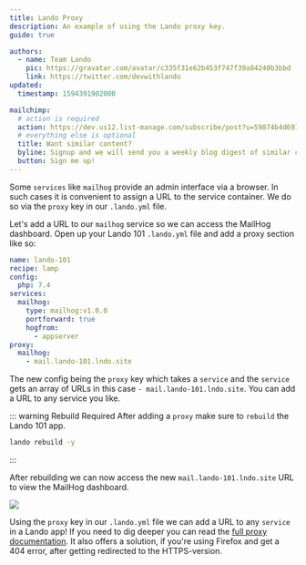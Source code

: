 ```yaml
---
title: Lando Proxy
description: An example of using the Lando proxy key.
guide: true

authors:
  - name: Team Lando
    pic: https://gravatar.com/avatar/c335f31e62b453f747f39a84240b3bbd
    link: https://twitter.com/devwithlando
updated:
  timestamp: 1594391902000

mailchimp:
  # action is required
  action: https://dev.us12.list-manage.com/subscribe/post?u=59874b4d6910fa65e724a4648&amp;id=613837077f
  # everything else is optional
  title: Want similar content?
  byline: Signup and we will send you a weekly blog digest of similar content to keep you satiated.
  button: Sign me up!
---
```


Some `services` like `mailhog` provide an admin interface via a browser. In such cases it is convenient to assign a URL to the service container. We do so via the `proxy` key in our `.lando.yml` file.

Let's add a URL to our `mailhog` service so we can access the MailHog dashboard. Open up your Lando 101 `.lando.yml` file and add a proxy section like so:

```yaml
name: lando-101
recipe: lamp
config:
  php: 7.4
services:
  mailhog:
    type: mailhog:v1.0.0
    portforward: true
    hogfrom:
      - appserver
proxy:
  mailhog:
    - mail.lando-101.lndo.site
```

The new config being the `proxy` key which takes a `service` and the `service` gets an array of URLs in this case `- mail.lando-101.lndo.site`. You can add a URL to any service you like.

::: warning Rebuild Required
After adding a `proxy` make sure to `rebuild` the Lando 101 app.

```bash
lando rebuild -y
```
:::

After rebuilding we can now access the new `mail.lando-101.lndo.site` URL to view the MailHog dashboard.

<img src="/images/lando-101/mh.jpg" />

Using the `proxy` key in our `.lando.yml` file we can add a URL to any `service` in a Lando app! If you need to dig deeper you can read the [full proxy documentation](/config/proxy.html). It also offers a solution, if you're using Firefox and get a 404 error, after getting redirected to the HTTPS-version.
